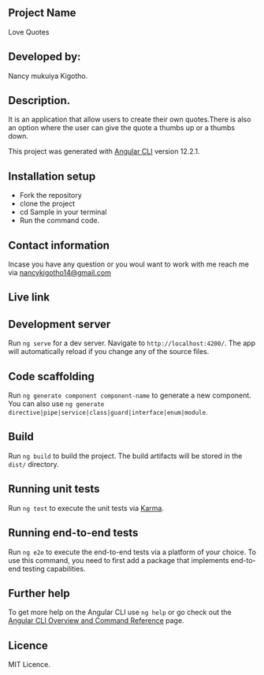 ## Project Name
 Love Quotes
## Developed by:
Nancy mukuiya Kigotho.
## Description.
It is an application that allow users to create their own quotes.There is also an option where the user can give the quote a thumbs up or a thumbs down.

This project was generated with [Angular CLI](https://github.com/angular/angular-cli) version 12.2.1.
## Installation setup
* Fork the repository
* clone the project
* cd Sample in your terminal
* Run the command code.
## Contact information
Incase you have any question or you woul want to work with me reach me via nancykigotho14@gmail.com
## Live link

## Development server

Run `ng serve` for a dev server. Navigate to `http://localhost:4200/`. The app will automatically reload if you change any of the source files.

## Code scaffolding

Run `ng generate component component-name` to generate a new component. You can also use `ng generate directive|pipe|service|class|guard|interface|enum|module`.

## Build

Run `ng build` to build the project. The build artifacts will be stored in the `dist/` directory.

## Running unit tests

Run `ng test` to execute the unit tests via [Karma](https://karma-runner.github.io).

## Running end-to-end tests

Run `ng e2e` to execute the end-to-end tests via a platform of your choice. To use this command, you need to first add a package that implements end-to-end testing capabilities.

## Further help

To get more help on the Angular CLI use `ng help` or go check out the [Angular CLI Overview and Command Reference](https://angular.io/cli) page.
## Licence
MIT Licence.
